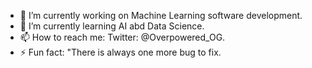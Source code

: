 - 🔭 I’m currently working on Machine Learning software development.
- 🌱 I’m currently learning AI abd Data Science.
- 📫 How to reach me: Twitter: @Overpowered_OG.
- ⚡ Fun fact: "There is always one more bug to fix.
<!--
**Yousinator/Yousinator** is a ✨ _special_ ✨ repository because its `README.md` (this file) appears on your GitHub profile.

Here are some ideas to get you started:

- 🔭 I’m currently working on ...
- 🌱 I’m currently learning ...
- 👯 I’m looking to collaborate on ...
- 🤔 I’m looking for help with ...
- 💬 Ask me about ...
- 📫 How to reach me: ...
- 😄 Pronouns: ...
- ⚡ Fun fact: ...
-->
